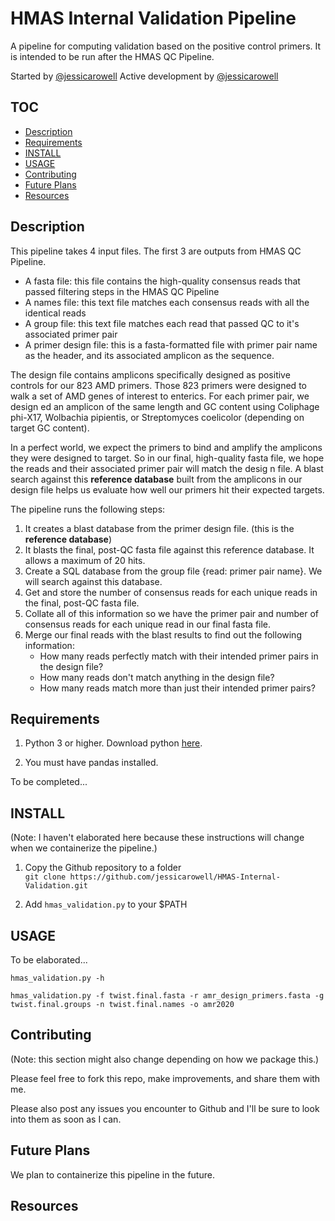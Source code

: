 # HMAS Internal Validation Pipeline

A pipeline for computing validation based on the positive control primers.
It is intended to be run after the HMAS QC Pipeline.

Started by [@jessicarowell](https://github.com/jessicarowell)
Active development by [@jessicarowell](https://github.com/jessicarowell) 

## TOC
* [Description](#description)
* [Requirements](#requirements)
* [INSTALL](#install)
* [USAGE](#usage)
* [Contributing](#contributing)
* [Future Plans](#future-plans)
* [Resources](#resources)

## Description

This pipeline takes 4 input files. The first 3 are outputs from HMAS QC Pipeline.
* A fasta file: this file contains the high-quality consensus reads that passed filtering steps in the HMAS QC Pipeline 
* A names file: this text file matches each consensus reads with all the identical reads
* A group file: this text file matches each read that passed QC to it's associated primer pair
* A primer design file: this is a fasta-formatted file with primer pair name as the header, and its associated amplicon as the sequence.

The design file contains amplicons specifically designed as positive controls for our 823 AMD primers.  Those
823 primers were designed to walk a set of AMD genes of interest to enterics.  For each primer pair, we design
ed an amplicon of the same length and GC content using Coliphage phi-X17, Wolbachia pipientis, or Streptomyces
 coelicolor (depending on target GC content).

In a perfect world, we expect the primers to bind and amplify the amplicons they were designed to target. So
in our final, high-quality fasta file, we hope the reads and their associated primer pair will match the desig
n file.  A blast search against this **reference database** built from the amplicons in our design file helps
us evaluate how well our primers hit their expected targets.


The pipeline runs the following steps:
1. It creates a blast database from the primer design file. (this is the **reference database**)
2. It blasts the final, post-QC fasta file against this reference database. It allows a maximum of 20 hits.
3. Create a SQL database from the group file {read: primer pair name}.  We will search against this database.
4. Get and store the number of consensus reads for each unique reads in the final, post-QC fasta file.
5. Collate all of this information so we have the primer pair and number of consensus reads for each unique read in our final fasta file. 
6. Merge our final reads with the blast results to find out the following information:
   - How many reads perfectly match with their intended primer pairs in the design file?
   - How many reads don't match anything in the design file?
   - How many reads match more than just their intended primer pairs?


## Requirements

1. Python 3 or higher. Download python [here](https://www.python.org/downloads/). 

2. You must have pandas installed. 

To be completed...


## INSTALL

(Note: I haven't elaborated here because these instructions will change when we containerize the pipeline.)

1. Copy the Github repository to a folder  
`git clone https://github.com/jessicarowell/HMAS-Internal-Validation.git` 

2. Add `hmas_validation.py` to your $PATH


## USAGE

To be elaborated...

`hmas_validation.py -h`

`hmas_validation.py -f twist.final.fasta -r amr_design_primers.fasta -g twist.final.groups -n twist.final.names -o amr2020`


## Contributing

(Note: this section might also change depending on how we package this.)

Please feel free to fork this repo, make improvements, and share them with me.

Please also post any issues you encounter to Github and I'll be sure to look into them as soon as I can.


## Future Plans

We plan to containerize this pipeline in the future.

## Resources

